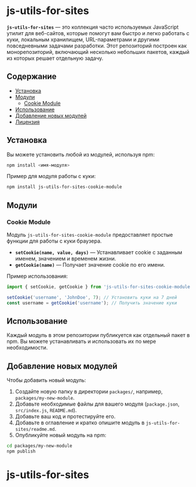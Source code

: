 # js-utils-for-sites

**`js-utils-for-sites`** — это коллекция часто используемых JavaScript утилит для веб-сайтов, которые помогут вам быстро и легко работать с куки, локальным хранилищем, URL-параметрами и другими повседневными задачами разработки. Этот репозиторий построен как монорепозиторий, включающий несколько небольших пакетов, каждый из которых решает отдельную задачу.

## Содержание

- [Установка](#установка)
- [Модули](#модули)
    - [Cookie Module](#cookie-module)
- [Использование](#использование)
- [Добавление новых модулей](#добавление-новых-модулей)
- [Лицензия](#лицензия)

## Установка

Вы можете установить любой из модулей, используя npm:

```bash
npm install <имя-модуля>
```

Пример для модуля работы с куки:

```bash
npm install js-utils-for-sites-cookie-module
```

## Модули

### Cookie Module

Модуль `js-utils-for-sites-cookie-module` предоставляет простые функции для работы с куки браузера.

- **`setCookie(name, value, days)`** — Устанавливает cookie с заданным именем, значением и временем жизни.
- **`getCookie(name)`** — Получает значение cookie по его имени.

Пример использования:

```javascript
import { setCookie, getCookie } from 'js-utils-for-sites-cookie-module';

setCookie('username', 'JohnDoe', 7); // Установить куки на 7 дней
const username = getCookie('username'); // Получить значение куки
```

## Использование

Каждый модуль в этом репозитории публикуется как отдельный пакет в npm. Вы можете устанавливать и использовать их по мере необходимости.

## Добавление новых модулей

Чтобы добавить новый модуль:

1. Создайте новую папку в директории `packages/`, например, `packages/my-new-module`.
2. Добавьте необходимые файлы для вашего модуля (`package.json`, `src/index.js`, `README.md`).
3. Добавьте ваш код и протестируйте его.
4. Добавьте в оглавление и кратко опишите модуль в `js-utils-for-sites/readme.md`.
5. Опубликуйте новый модуль на npm:
```bash
cd packages/my-new-module
npm publish
```
# js-utils-for-sites
